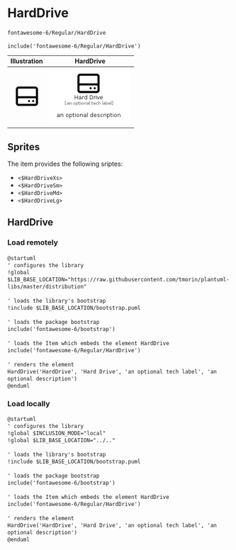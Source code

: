 # HardDrive


```text
fontawesome-6/Regular/HardDrive
```

```text
include('fontawesome-6/Regular/HardDrive')
```



| Illustration | HardDrive |
| :---: | :---: |
| ![illustration for Illustration](../../fontawesome-6/Regular/HardDrive.png) | ![illustration for HardDrive](../../fontawesome-6/Regular/HardDrive.Local.png) |



## Sprites
The item provides the following sriptes:

- `<$HardDriveXs>`
- `<$HardDriveSm>`
- `<$HardDriveMd>`
- `<$HardDriveLg>`





## HardDrive

### Load remotely
```plantuml
@startuml
' configures the library
!global $LIB_BASE_LOCATION="https://raw.githubusercontent.com/tmorin/plantuml-libs/master/distribution"

' loads the library's bootstrap
!include $LIB_BASE_LOCATION/bootstrap.puml

' loads the package bootstrap
include('fontawesome-6/bootstrap')

' loads the Item which embeds the element HardDrive
include('fontawesome-6/Regular/HardDrive')

' renders the element
HardDrive('HardDrive', 'Hard Drive', 'an optional tech label', 'an optional description')
@enduml
```

### Load locally
```plantuml
@startuml
' configures the library
!global $INCLUSION_MODE="local"
!global $LIB_BASE_LOCATION="../.."

' loads the library's bootstrap
!include $LIB_BASE_LOCATION/bootstrap.puml

' loads the package bootstrap
include('fontawesome-6/bootstrap')

' loads the Item which embeds the element HardDrive
include('fontawesome-6/Regular/HardDrive')

' renders the element
HardDrive('HardDrive', 'Hard Drive', 'an optional tech label', 'an optional description')
@enduml
```

